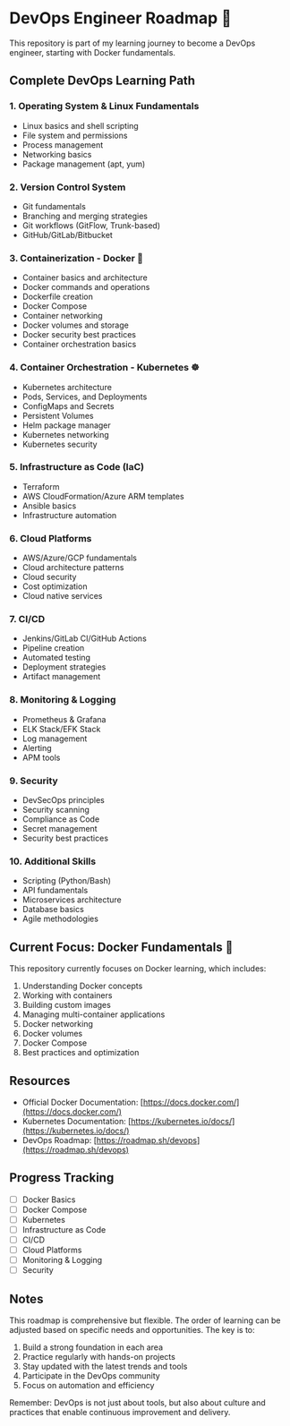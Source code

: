 # DevOps Engineer Roadmap 🚀

This repository is part of my learning journey to become a DevOps engineer, starting with Docker fundamentals.

## Complete DevOps Learning Path

### 1. Operating System & Linux Fundamentals
- Linux basics and shell scripting
- File system and permissions
- Process management
- Networking basics
- Package management (apt, yum)

### 2. Version Control System
- Git fundamentals
- Branching and merging strategies
- Git workflows (GitFlow, Trunk-based)
- GitHub/GitLab/Bitbucket

### 3. Containerization - Docker 🐳
- Container basics and architecture
- Docker commands and operations
- Dockerfile creation
- Docker Compose
- Container networking
- Docker volumes and storage
- Docker security best practices
- Container orchestration basics

### 4. Container Orchestration - Kubernetes ☸️
- Kubernetes architecture
- Pods, Services, and Deployments
- ConfigMaps and Secrets
- Persistent Volumes
- Helm package manager
- Kubernetes networking
- Kubernetes security

### 5. Infrastructure as Code (IaC)
- Terraform
- AWS CloudFormation/Azure ARM templates
- Ansible basics
- Infrastructure automation

### 6. Cloud Platforms
- AWS/Azure/GCP fundamentals
- Cloud architecture patterns
- Cloud security
- Cost optimization
- Cloud native services

### 7. CI/CD
- Jenkins/GitLab CI/GitHub Actions
- Pipeline creation
- Automated testing
- Deployment strategies
- Artifact management

### 8. Monitoring & Logging
- Prometheus & Grafana
- ELK Stack/EFK Stack
- Log management
- Alerting
- APM tools

### 9. Security
- DevSecOps principles
- Security scanning
- Compliance as Code
- Secret management
- Security best practices

### 10. Additional Skills
- Scripting (Python/Bash)
- API fundamentals
- Microservices architecture
- Database basics
- Agile methodologies

## Current Focus: Docker Fundamentals 🐳

This repository currently focuses on Docker learning, which includes:

1. Understanding Docker concepts
2. Working with containers
3. Building custom images
4. Managing multi-container applications
5. Docker networking
6. Docker volumes
7. Docker Compose
8. Best practices and optimization

## Resources

- Official Docker Documentation: [https://docs.docker.com/](https://docs.docker.com/)
- Kubernetes Documentation: [https://kubernetes.io/docs/](https://kubernetes.io/docs/)
- DevOps Roadmap: [https://roadmap.sh/devops](https://roadmap.sh/devops)

## Progress Tracking

- [ ] Docker Basics
- [ ] Docker Compose
- [ ] Kubernetes
- [ ] Infrastructure as Code
- [ ] CI/CD
- [ ] Cloud Platforms
- [ ] Monitoring & Logging
- [ ] Security

## Notes

This roadmap is comprehensive but flexible. The order of learning can be adjusted based on specific needs and opportunities. The key is to:

1. Build a strong foundation in each area
2. Practice regularly with hands-on projects
3. Stay updated with the latest trends and tools
4. Participate in the DevOps community
5. Focus on automation and efficiency

Remember: DevOps is not just about tools, but also about culture and practices that enable continuous improvement and delivery.